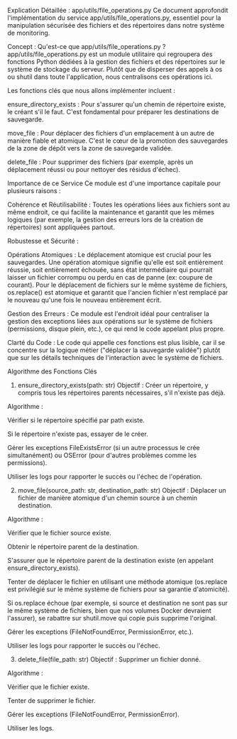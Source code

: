 Explication Détaillée : app/utils/file_operations.py
Ce document approfondit l'implémentation du service app/utils/file_operations.py, essentiel pour la manipulation sécurisée des fichiers et des répertoires dans notre système de monitoring.

Concept : Qu'est-ce que app/utils/file_operations.py ?
app/utils/file_operations.py est un module utilitaire qui regroupera des fonctions Python dédiées à la gestion des fichiers et des répertoires sur le système de stockage du serveur. Plutôt que de disperser des appels à os ou shutil dans toute l'application, nous centralisons ces opérations ici.

Les fonctions clés que nous allons implémenter incluent :

ensure_directory_exists : Pour s'assurer qu'un chemin de répertoire existe, le créant s'il le faut. C'est fondamental pour préparer les destinations de sauvegarde.

move_file : Pour déplacer des fichiers d'un emplacement à un autre de manière fiable et atomique. C'est le cœur de la promotion des sauvegardes de la zone de dépôt vers la zone de sauvegarde validée.

delete_file : Pour supprimer des fichiers (par exemple, après un déplacement réussi ou pour nettoyer des résidus d'échec).

Importance de ce Service
Ce module est d'une importance capitale pour plusieurs raisons :

Cohérence et Réutilisabilité : Toutes les opérations liées aux fichiers sont au même endroit, ce qui facilite la maintenance et garantit que les mêmes logiques (par exemple, la gestion des erreurs lors de la création de répertoires) sont appliquées partout.

Robustesse et Sécurité :

Opérations Atomiques : Le déplacement atomique est crucial pour les sauvegardes. Une opération atomique signifie qu'elle est soit entièrement réussie, soit entièrement échouée, sans état intermédiaire qui pourrait laisser un fichier corrompu ou perdu en cas de panne (ex: coupure de courant). Pour le déplacement de fichiers sur le même système de fichiers, os.replace() est atomique et garantit que l'ancien fichier n'est remplacé par le nouveau qu'une fois le nouveau entièrement écrit.

Gestion des Erreurs : Ce module est l'endroit idéal pour centraliser la gestion des exceptions liées aux opérations sur le système de fichiers (permissions, disque plein, etc.), ce qui rend le code appelant plus propre.

Clarté du Code : Le code qui appelle ces fonctions est plus lisible, car il se concentre sur la logique métier ("déplacer la sauvegarde validée") plutôt que sur les détails techniques de l'interaction avec le système de fichiers.

Algorithme des Fonctions Clés
1. ensure_directory_exists(path: str)
Objectif : Créer un répertoire, y compris tous les répertoires parents nécessaires, s'il n'existe pas déjà.

Algorithme :

Vérifier si le répertoire spécifié par path existe.

Si le répertoire n'existe pas, essayer de le créer.

Gérer les exceptions FileExistsError (si un autre processus le crée simultanément) ou OSError (pour d'autres problèmes comme les permissions).

Utiliser les logs pour rapporter le succès ou l'échec de l'opération.

2. move_file(source_path: str, destination_path: str)
Objectif : Déplacer un fichier de manière atomique d'un chemin source à un chemin destination.

Algorithme :

Vérifier que le fichier source existe.

Obtenir le répertoire parent de la destination.

S'assurer que le répertoire parent de la destination existe (en appelant ensure_directory_exists).

Tenter de déplacer le fichier en utilisant une méthode atomique (os.replace est privilégié sur le même système de fichiers pour sa garantie d'atomicité).

Si os.replace échoue (par exemple, si source et destination ne sont pas sur le même système de fichiers, bien que nos volumes Docker devraient l'assurer), se rabattre sur shutil.move qui copie puis supprime l'original.

Gérer les exceptions (FileNotFoundError, PermissionError, etc.).

Utiliser les logs pour rapporter le succès ou l'échec.

3. delete_file(file_path: str)
Objectif : Supprimer un fichier donné.

Algorithme :

Vérifier que le fichier existe.

Tenter de supprimer le fichier.

Gérer les exceptions (FileNotFoundError, PermissionError).

Utiliser les logs.